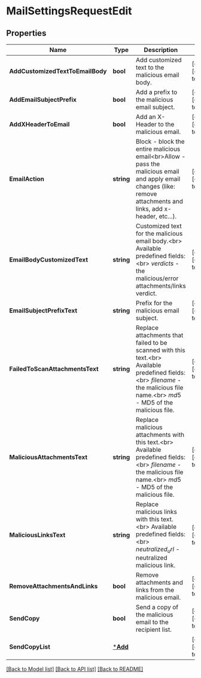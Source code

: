 # MailSettingsRequestEdit

## Properties
Name | Type | Description | Notes
------------ | ------------- | ------------- | -------------
**AddCustomizedTextToEmailBody** | **bool** | Add customized text to the malicious email body. | [optional] [default to null]
**AddEmailSubjectPrefix** | **bool** | Add a prefix to the malicious email subject. | [optional] [default to null]
**AddXHeaderToEmail** | **bool** | Add an X-Header to the malicious email. | [optional] [default to null]
**EmailAction** | **string** | Block - block the entire malicious email&lt;br&gt;Allow - pass the malicious email and apply email changes (like: remove attachments and links, add x-header, etc...). | [optional] [default to null]
**EmailBodyCustomizedText** | **string** | Customized text for the malicious email body.&lt;br&gt; Available predefined fields:&lt;br&gt; $verdicts$ - the malicious/error attachments/links verdict. | [optional] [default to null]
**EmailSubjectPrefixText** | **string** | Prefix for the malicious email subject. | [optional] [default to null]
**FailedToScanAttachmentsText** | **string** | Replace attachments that failed to be scanned with this text.&lt;br&gt; Available predefined fields:&lt;br&gt; $filename$ - the malicious file name.&lt;br&gt; $md5$ - MD5 of the malicious file. | [optional] [default to null]
**MaliciousAttachmentsText** | **string** | Replace malicious attachments with this text.&lt;br&gt; Available predefined fields:&lt;br&gt; $filename$ - the malicious file name.&lt;br&gt; $md5$ - MD5 of the malicious file. | [optional] [default to null]
**MaliciousLinksText** | **string** | Replace malicious links with this text.&lt;br&gt; Available predefined fields:&lt;br&gt; $neutralized_url$ - neutralized malicious link. | [optional] [default to null]
**RemoveAttachmentsAndLinks** | **bool** | Remove attachments and links from the malicious email. | [optional] [default to null]
**SendCopy** | **bool** | Send a copy of the malicious email to the recipient list. | [optional] [default to null]
**SendCopyList** | [***Add**](add.md) |  | [optional] [default to null]

[[Back to Model list]](../README.md#documentation-for-models) [[Back to API list]](../README.md#documentation-for-api-endpoints) [[Back to README]](../README.md)


